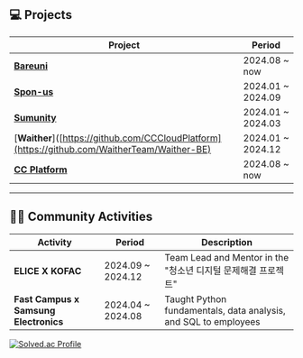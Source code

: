 
## 💻 Projects

| Project | Period |
|--------|--------|
| [**Bareuni**](https://github.com/seheonnn/bareuni-BEv2) | 2024.08 ~ now | 
| [**Spon-us**](https://github.com/spon-us/SponUs-BE) | 2024.01 ~ 2024.09 |
| [**Sumunity**](https://github.com/smu-nity/SMUNITY-API) | 2024.01 ~ 2024.03 | 
| [**Waither**]([https://github.com/CCCloudPlatform](https://github.com/WaitherTeam/Waither-BE) | 2024.01 ~ 2024.12 |
| [**CC Platform**](https://github.com/CCCloudPlatform) | 2024.08 ~ now |
---

## 🧑‍🏫 Community Activities

| Activity | Period | Description |
|----------|--------|-------------|
| **ELICE  X KOFAC** | 2024.09 ~ 2024.12 | Team Lead and Mentor in the "청소년 디지털 문제해결 프로젝트" |
| **Fast Campus x Samsung Electronics** | 2024.04 ~ 2024.08 | Taught Python fundamentals, data analysis, and SQL to employees |



[![Solved.ac Profile](http://mazassumnida.wtf/api/v2/generate_badge?boj=ho78901)](https://solved.ac/ho78901/)
